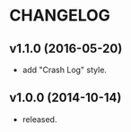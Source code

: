 
CHANGELOG
======================

v1.1.0 (2016-05-20)
----------------------

- add "Crash Log" style.


v1.0.0 (2014-10-14)
----------------------

- released.

